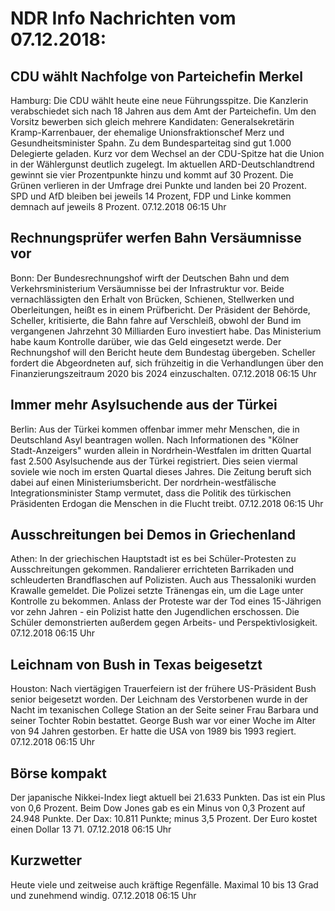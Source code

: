 # NDR Info Nachrichten vom 07.12.2018:


## CDU wählt Nachfolge von Parteichefin Merkel
Hamburg: Die CDU wählt heute eine neue Führungsspitze. Die Kanzlerin verabschiedet sich nach 18 Jahren aus dem Amt der Parteichefin. Um den Vorsitz bewerben sich gleich mehrere Kandidaten: Generalsekretärin Kramp-Karrenbauer, der ehemalige Unionsfraktionschef Merz und Gesundheitsminister Spahn. Zu dem Bundesparteitag sind gut 1.000 Delegierte geladen. Kurz vor dem Wechsel an der CDU-Spitze hat die Union in der Wählergunst deutlich zugelegt. Im aktuellen ARD-Deutschlandtrend gewinnt sie vier Prozentpunkte hinzu und kommt auf 30 Prozent. Die Grünen verlieren in der Umfrage drei Punkte und landen bei 20 Prozent. SPD und AfD bleiben bei jeweils 14 Prozent, FDP und Linke kommen demnach auf jeweils 8 Prozent. 07.12.2018 06:15 Uhr 

## Rechnungsprüfer werfen Bahn Versäumnisse vor
Bonn: Der Bundesrechnungshof wirft der Deutschen Bahn und dem Verkehrsministerium Versäumnisse bei der Infrastruktur vor. Beide vernachlässigten den Erhalt von Brücken, Schienen, Stellwerken und Oberleitungen, heißt es in einem Prüfbericht. Der Präsident der Behörde, Scheller, kritisierte, die Bahn fahre auf Verschleiß, obwohl der Bund im vergangenen Jahrzehnt 30 Milliarden Euro investiert habe. Das Ministerium habe kaum Kontrolle darüber, wie das Geld eingesetzt werde. Der Rechnungshof will den Bericht heute dem Bundestag übergeben. Scheller fordert die Abgeordneten auf, sich frühzeitig in die Verhandlungen über den Finanzierungszeitraum 2020 bis 2024 einzuschalten. 07.12.2018 06:15 Uhr 

## Immer mehr Asylsuchende aus der Türkei
Berlin: Aus der Türkei kommen offenbar immer mehr Menschen, die in Deutschland Asyl beantragen wollen. Nach Informationen des "Kölner Stadt-Anzeigers" wurden allein in Nordrhein-Westfalen im dritten Quartal fast 2.500 Asylsuchende aus der Türkei registriert. Dies seien viermal soviele wie noch im ersten Quartal dieses Jahres. Die Zeitung beruft sich dabei auf einen Ministeriumsbericht. Der nordrhein-westfälische Integrationsminister Stamp vermutet, dass die Politik des türkischen Präsidenten Erdogan die Menschen in die Flucht treibt. 07.12.2018 06:15 Uhr 

## Ausschreitungen bei Demos in Griechenland
Athen: In der griechischen Hauptstadt ist es bei Schüler-Protesten zu Ausschreitungen gekommen. Randalierer errichteten Barrikaden und schleuderten Brandflaschen auf Polizisten. Auch aus Thessaloniki wurden Krawalle gemeldet. Die Polizei setzte Tränengas ein, um die Lage unter Kontrolle zu bekommen. Anlass der Proteste war der Tod eines 15-Jährigen vor zehn Jahren - ein Polizist hatte den Jugendlichen erschossen. Die Schüler demonstrierten außerdem gegen Arbeits- und Perspektivlosigkeit. 07.12.2018 06:15 Uhr 

## Leichnam von Bush in Texas beigesetzt
Houston: Nach viertägigen Trauerfeiern ist der frühere US-Präsident Bush senior beigesetzt worden. Der Leichnam des Verstorbenen wurde in der Nacht im texanischen College Station an der Seite seiner Frau Barbara und seiner Tochter Robin bestattet. George Bush war vor einer Woche im Alter von 94 Jahren gestorben. Er hatte die USA von 1989 bis 1993 regiert. 07.12.2018 06:15 Uhr 

## Börse kompakt
Der japanische Nikkei-Index liegt aktuell bei 21.633 Punkten. Das ist ein Plus von 0,6 Prozent. Beim Dow Jones gab es ein Minus von 0,3 Prozent auf 24.948 Punkte. Der Dax:	10.811 Punkte; minus 3,5 Prozent. Der Euro kostet einen Dollar 13 71. 07.12.2018 06:15 Uhr 

## Kurzwetter
Heute viele und zeitweise auch kräftige Regenfälle. Maximal 10 bis 13 Grad und zunehmend windig. 07.12.2018 06:15 Uhr 
